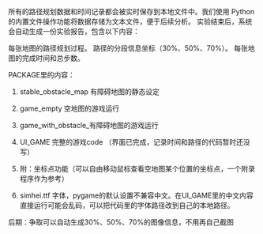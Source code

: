所有的路径规划数据和时间记录都会被实时保存到本地文件中。我们使用 Python 的内置文件操作功能将数据存储为文本文件，便于后续分析。
实验结束后，系统会自动生成一份实验报告，包含以下内容：

每张地图的路径规划过程。
路径的分段信息坐标（30%、50%、70%）。
每张地图的完成时间和总步数。

PACKAGE里的内容：
1. stable_obstacle_map 有障碍地图的静态设定

2. game_empty 空地图的游戏运行

3. game_with_obstacle_有障碍地图的游戏运行

4. UI_GAME 完整的游戏code （界面已完成，记录时间和路径的代码暂时还没写）

5. 附：坐标点功能（可以自由移动鼠标查看空地图某个位置的坐标点，一个附录程序作为参考）

6. simhei.ttf 字体，pygame的默认设置不兼容中文。在UI_GAME里的中文内容直接运行可能会乱码，可以把代码里的字体路径改到自己的本地路径。



后期：争取可以自动生成30%、50%、70%的图像信息，不用再自己截图
